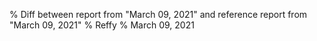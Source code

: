 % Diff between report from "March 09, 2021" and reference report from "March 09, 2021"
% Reffy
% March 09, 2021

